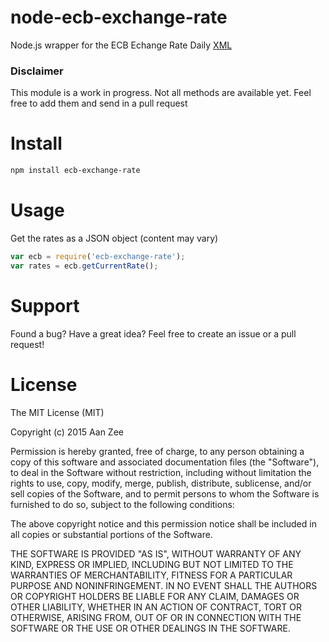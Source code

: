# node-ecb-exchange-rate
Node.js wrapper for the ECB Echange Rate Daily [XML](http://www.ecb.europa.eu/stats/eurofxref/eurofxref-daily.xml)

### Disclaimer

This module is a work in progress. Not all methods are available yet. Feel free to add them and send in a pull request

# Install

```bash
npm install ecb-exchange-rate
```
# Usage 

Get the rates as a JSON object (content may vary)
```javascript
var ecb = require('ecb-exchange-rate');
var rates = ecb.getCurrentRate();
```

# Support
Found a bug? Have a great idea? Feel free to create an issue or a pull request!

# License

The MIT License (MIT)

Copyright (c) 2015 Aan Zee

Permission is hereby granted, free of charge, to any person obtaining a copy
of this software and associated documentation files (the "Software"), to deal
in the Software without restriction, including without limitation the rights
to use, copy, modify, merge, publish, distribute, sublicense, and/or sell
copies of the Software, and to permit persons to whom the Software is
furnished to do so, subject to the following conditions:

The above copyright notice and this permission notice shall be included in all
copies or substantial portions of the Software.

THE SOFTWARE IS PROVIDED "AS IS", WITHOUT WARRANTY OF ANY KIND, EXPRESS OR
IMPLIED, INCLUDING BUT NOT LIMITED TO THE WARRANTIES OF MERCHANTABILITY,
FITNESS FOR A PARTICULAR PURPOSE AND NONINFRINGEMENT. IN NO EVENT SHALL THE
AUTHORS OR COPYRIGHT HOLDERS BE LIABLE FOR ANY CLAIM, DAMAGES OR OTHER
LIABILITY, WHETHER IN AN ACTION OF CONTRACT, TORT OR OTHERWISE, ARISING FROM,
OUT OF OR IN CONNECTION WITH THE SOFTWARE OR THE USE OR OTHER DEALINGS IN THE
SOFTWARE.

